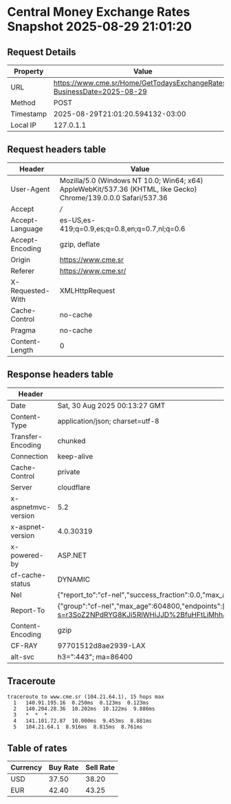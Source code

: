 # Central Money Exchange Rates Snapshot 2025-08-29 21:01:20
## Request Details

| Property | Value |
|----------|-------|
| URL | https://www.cme.sr/Home/GetTodaysExchangeRates/?BusinessDate=2025-08-29 |
| Method | POST |
| Timestamp | 2025-08-29T21:01:20.594132-03:00 |
| Local IP | 127.0.1.1 |
    
## Request headers table

| Header | Value |
|--------|-------|
| User-Agent | Mozilla/5.0 (Windows NT 10.0; Win64; x64) AppleWebKit/537.36 (KHTML, like Gecko) Chrome/139.0.0.0 Safari/537.36 |
| Accept | */* |
| Accept-Language | es-US,es-419;q=0.9,es;q=0.8,en;q=0.7,nl;q=0.6 |
| Accept-Encoding | gzip, deflate |
| Origin | https://www.cme.sr |
| Referer | https://www.cme.sr/ |
| X-Requested-With | XMLHttpRequest |
| Cache-Control | no-cache |
| Pragma | no-cache |
| Content-Length | 0 |

    
## Response headers table
| Header | Value |
|--------|-------|
| Date | Sat, 30 Aug 2025 00:13:27 GMT |
| Content-Type | application/json; charset=utf-8 |
| Transfer-Encoding | chunked |
| Connection | keep-alive |
| Cache-Control | private |
| Server | cloudflare |
| x-aspnetmvc-version | 5.2 |
| x-aspnet-version | 4.0.30319 |
| x-powered-by | ASP.NET |
| cf-cache-status | DYNAMIC |
| Nel | {"report_to":"cf-nel","success_fraction":0.0,"max_age":604800} |
| Report-To | {"group":"cf-nel","max_age":604800,"endpoints":[{"url":"https://a.nel.cloudflare.com/report/v4?s=r3SoZ2NPdRYG8KJi5RlWHiJJD%2BfuHFtLiMhhJdfX7u5tVSZGNx7M9Ot1SiwIoZmXDDYKi71heRd2V3vs7NnpYhFDQHnahEQF"}]} |
| Content-Encoding | gzip |
| CF-RAY | 97701512d8ae2939-LAX |
| alt-svc | h3=":443"; ma=86400 |

## Traceroute 

```
traceroute to www.cme.sr (104.21.64.1), 15 hops max
  1   140.91.195.16  0.250ms  0.123ms  0.123ms 
  2   140.204.28.36  10.202ms  10.122ms  9.886ms 
  3   *  *  * 
  4   141.101.72.87  10.000ms  9.453ms  8.881ms 
  5   104.21.64.1  8.916ms  8.815ms  8.761ms 

```


## Table of rates

| Currency | Buy Rate | Sell Rate |
|----------|----------|-----------|
| USD | 37.50 | 38.20 |
| EUR | 42.40 | 43.25 |
